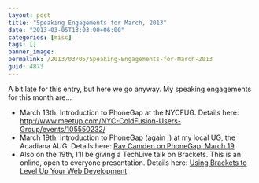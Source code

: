 ```yaml
---
layout: post
title: "Speaking Engagements for March, 2013"
date: "2013-03-05T13:03:00+06:00"
categories: [misc]
tags: []
banner_image: 
permalink: /2013/03/05/Speaking-Engagements-for-March-2013
guid: 4873
---
```


A bit late for this entry, but here we go anyway. My speaking engagements for this month are...

<ul>
<li>March 13th: Introduction to PhoneGap at the NYCFUG. Details here: <a href="http://www.meetup.com/NYC-ColdFusion-Users-Group/events/105550232/">http://www.meetup.com/NYC-ColdFusion-Users-Group/events/105550232/</a></li>
<li>March 19th: Introduction to PhoneGap (again ;) at my local UG, the Acadiana AUG. Details here: <a href="http://www.acadiana-aug.org/index.cfm/2013/2/26/Ray-Camden-on-Phone-Gap-March-19">Ray Camden on PhoneGap, March 19</a></li>
<li>Also on the 19th, I'll be giving a TechLive talk on Brackets. This is an online, open to everyone presentation. Details here: <a href="http://techlive.adobe.com/ai1ec_event/using-brackets-to-level-up-your-web-development/?instance_id=732">Using Brackets to Level Up Your Web Development</a></li>
</ul>